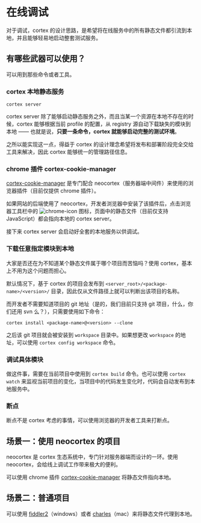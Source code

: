 # 在线调试

对于调试，cortex 的设计思路，是希望将在线服务中的所有静态文件都引流到本地，并且能够轻易地启动整套测试服务。

## 有哪些武器可以使用？

可以用到那些命令或者工具。

### cortex 本地静态服务

```
cortex server
```

cortex server 除了能够启动静态服务之外，而且当某一个资源在本地不存在的时候，cortex 能够根据当前 profile 的配置，从 registry 源自动下载缺失的模块到本地 —— 也就是说，**只要一条命令，cortex 就能够启动完整的测试环境**。

之所以能实现这一点，得益于 cortex 的设计理念希望将发布和部署阶段完全交给工具来解决，因此 cortex 能够统一的管理路径信息。

### chrome 插件 cortex-cookie-manager

[cortex-cookie-manager](https://chrome.google.com/webstore/detail/cortex-cookie-manager/gdcahccbgbmjkadajipnfjloflibhjop?hl=en-US) 是专门配合 neocortex（服务器端中间件）来使用的浏览器插件（目前仅提供 chrome 插件）。

如果网站的后端使用了 neocortex，开发者浏览器中安装了该插件后，点击浏览器工具栏中的 ![chrome-icon](https://raw.github.com/kaelzhang/cortex/master/screenshots/chrome-icon.png) 图标，页面中的静态文件（目前仅支持 JavaScript）都会指向本地的 cortex server。

接下来 cortex server 会启动好全套的本地服务以供调试。

### 下载任意指定模块到本地

大家是否还在为不知道某个静态文件属于哪个项目而苦恼吗？使用 cortex，基本上不用为这个问题而担心。

默认情况下，基于 cortex 的项目会发布到 `<server_root>/<package-name>/<version>/` 目录，因此仅从文件路径上就可以判断出该项目的名称。

而开发者不需要知道项目的 git 地址（是的，我们目前只支持 git 项目，什么，你们还用 svn 么？），只需要使用如下命令：

```
cortex install <package-name>@<version> --clone
```

之后该 git 项目就会被安装到 `workspace` 目录中。如果想更改 `workspace` 的地址，可以使用 `cortex config workspace` 命令。


### 调试具体模块

做这件事，需要在当前项目中使用到 `cortex build` 命令。也可以使用 `cortex watch` 来监视当前项目的变化，当项目中的代码发生变化时，代码会自动发布到本地服务中。

### 断点

断点不是 cortex 考虑的事情，可以使用浏览器的开发者工具来打断点。


## 场景一：使用 neocortex 的项目

neocortex 是 cortex 生态系统中，专门针对服务器端而设计的一环。使用 neocortex，会给线上调试工作带来极大的便利。

可以使用 chrome 插件 [cortex-cookie-manager](https://chrome.google.com/webstore/detail/cortex-cookie-manager/gdcahccbgbmjkadajipnfjloflibhjop?hl=en-US) 将静态文件指向本地。


## 场景二：普通项目

可以使用 [fiddler2](http://fiddler2.com/)（windows）或者 [charles](http://www.charlesproxy.com/)（mac）来将静态文件代理到本地。

